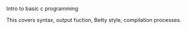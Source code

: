 Intro to basic c programming

This covers syntax, output fuction, Betty style, compilation processes.

